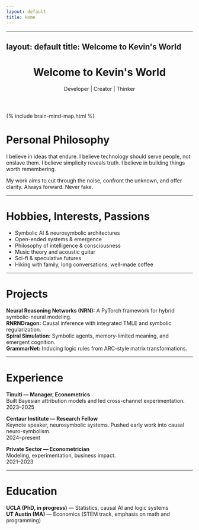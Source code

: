 ```yaml
---
layout: default
title: Home
---
```


---
layout: default
title: Welcome to Kevin's World
---
<header class="hero">
  <div class="hero-content">
    <h1>Welcome to Kevin's World</h1>
    <p class="subtitle">Developer | Creator | Thinker</p>
  </div>
</header>
{% include brain-mind-map.html %}

# Personal Philosophy

I believe in ideas that endure.
I believe technology should serve people, not enslave them.
I believe simplicity reveals truth.
I believe in building things worth remembering.

My work aims to cut through the noise, confront the unknown, and offer clarity. Always forward. Never fake.

---

# Hobbies, Interests, Passions

- Symbolic AI & neurosymbolic architectures  
- Open-ended systems & emergence  
- Philosophy of intelligence & consciousness  
- Music theory and acoustic guitar  
- Sci-fi & speculative futures  
- Hiking with family, long conversations, well-made coffee

---

# Projects

**Neural Reasoning Networks (NRN):** A PyTorch framework for hybrid symbolic-neural modeling.  
**RNRNDragon:** Causal inference with integrated TMLE and symbolic regularization.  
**Spiral Simulation:** Symbolic agents, memory-limited meaning, and emergent cognition.  
**GrammarNet:** Inducing logic rules from ARC-style matrix transformations.

---

# Experience

**Tinuiti — Manager, Econometrics**  
Built Bayesian attribution models and led cross-channel experimentation.  
2023–2025

**Centaur Institute — Research Fellow**  
Keynote speaker, neurosymbolic systems. Pushed early work into causal neuro-symbolism.  
2024–present

**Private Sector — Econometrician**  
Modeling, experimentation, business impact.  
2021–2023

---

# Education

**UCLA (PhD, in progress)** — Statistics, causal AI and logic systems  
**UT Austin (MA)** — Economics (STEM track, emphasis on math and programming)
